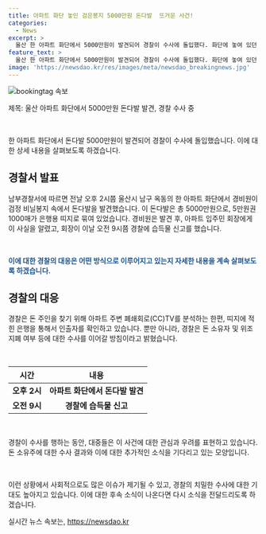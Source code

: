 ```yaml
---
title: 아파트 화단 놓인 검은봉지 5000만원 돈다발  뜨거운 사건!
categories:
  - News
excerpt: >
  울산 한 아파트 화단에서 5000만원이 발견되어 경찰이 수사에 돌입했다. 화단에 놓여 있던 검정 비닐봉지 안에는 5만원권 1000매가 묶여 있었으며, 경비원이 이를 발견한 후 경찰에 신고했다. 경찰은 돈 주인을 찾기 위해 CC TV를 분석하고, 띠지에 적힌 은행을 통해 인출자를 확인할 예정이다. 현재 돈의 출처와 위조 여부에 대한 수사가 진행 중이다.
feature_text: >
  울산 한 아파트 화단에서 5000만원이 발견되어 경찰이 수사에 돌입했다. 화단에 놓여 있던 검정 비닐봉지 안에는 5만원권 1000매가 묶여 있었으며, 경비원이 이를 발견한 후 경찰에 신고했다. 경찰은 돈 주인을 찾기 위해 CC TV를 분석하고, 띠지에 적힌 은행을 통해 인출자를 확인할 예정이다. 현재 돈의 출처와 위조 여부에 대한 수사가 진행 중이다.
image: 'https://newsdao.kr/res/images/meta/newsdao_breakingnews.jpg'
---
```


<p><img src="https://newsdao.kr/res/images/meta/newsdao_breakingnews.jpg" alt="bookingtag 속보" /></p>

<p>제목: 울산 아파트 화단에서 5000만원 돈다발 발견, 경찰 수사 중</p>

<p data-ke-size="size16">&nbsp;</p>

<p>한 아파트 화단에서 돈다발 5000만원이 발견되어 경찰이 수사에 돌입했습니다. 이에 대한 상세 내용을 살펴보도록 하겠습니다.</p>

<h2 data-ke-size="size26">경찰서 발표</h2>

<p>남부경찰서에 따르면 전날 오후 2시쯤 울산시 남구 옥동의 한 아파트 화단에서 경비원이 검정 비닐봉지 속에서 돈다발을 발견했습니다. 이 돈다발은 총 5000만원으로, 5만원권 1000매가 은행용 띠지로 묶여 있었습니다. 경비원은 발견 후, 아파트 입주민 회장에게 이 사실을 알렸고, 회장이 이날 오전 9시쯤 경찰에 습득물 신고를 했습니다.</p>

<p data-ke-size="size16">&nbsp;</p>

<p><b><span style="color: #1a5490;">이에 대한 경찰의 대응은 어떤 방식으로 이루어지고 있는지 자세한 내용을 계속 살펴보도록 하겠습니다.</span></b></p>

<h2 data-ke-size="size26">경찰의 대응</h2>

<p>경찰은 돈 주인을 찾기 위해 아파트 주변 폐쇄회로(CC)TV를 분석하는 한편, 띠지에 적힌 은행을 통해서 인출자를 확인하고 있습니다. 뿐만 아니라, 경찰은 돈 소유자 및 위조지폐 여부 등에 대한 수사를 이어갈 방침이라고 밝혔습니다.</p>

<p data-ke-size="size16">&nbsp;</p>

<table>
  <thead>
    <tr>
      <th scope="col">시간</th>
      <th scope="col">내용</th>
    </tr>
  </thead>
  <tbody>
    <tr>
      <td style="text-align: center; height: 17px;"><b>오후 2시</b></td>
      <td style="text-align: center; height: 17px;"><b>아파트 화단에서 돈다발 발견</b></td>
    </tr>
    <tr>
      <td style="text-align: center; height: 17px;"><b>오전 9시</b></td>
      <td style="text-align: center; height: 17px;"><b>경찰에 습득물 신고</b></td>
    </tr>
  </tbody>
</table>

<p data-ke-size="size16">&nbsp;</p>

<p>경찰이 수사를 행하는 동안, 대중들은 이 사건에 대한 관심과 우려를 표현하고 있습니다. 돈 소유주에 대한 수사 결과와 이에 대한 추가적인 소식을 기다리고 있는 모양입니다.</p>

<p data-ke-size="size16">&nbsp;</p>

<p>이런 상황에서 사회적으로도 많은 이슈가 제기될 수 있고, 경찰의 치밀한 수사에 대한 기대도 높아지고 있습니다. 이에 대한 후속 소식이 나온다면 다시 소식을 전달드리도록 하겠습니다.</p>
실시간 뉴스 속보는, <a href="https://newsdao.kr" rel="dofollow">https://newsdao.kr</a>


